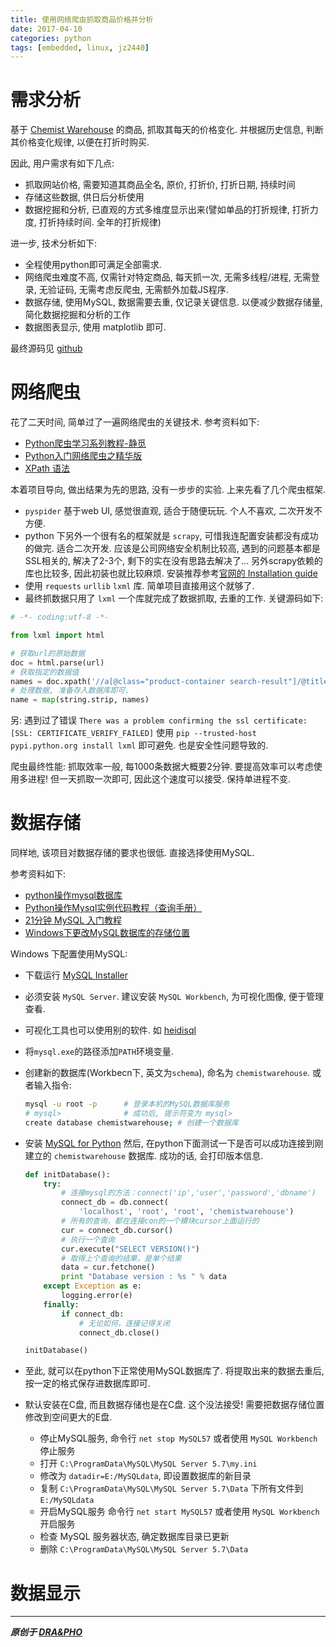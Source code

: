 ```yaml
---
title: 使用网络爬虫抓取商品价格并分析
date: 2017-04-10
categories: python
tags: [embedded, linux, jz2440]
---
```



# 需求分析

基于 [Chemist Warehouse](http://www.chemistwarehouse.com.au/) 的商品, 抓取其每天的价格变化. 并根据历史信息, 判断其价格变化规律, 以便在打折时购买.

因此, 用户需求有如下几点:
- 抓取网站价格, 需要知道其商品全名, 原价, 打折价, 打折日期, 持续时间
- 存储这些数据, 供日后分析使用
- 数据挖掘和分析, 已直观的方式多维度显示出来(譬如单品的打折规律, 打折力度, 打折持续时间. 全年的打折规律)

进一步, 技术分析如下:
- 全程使用python即可满足全部需求.
- 网络爬虫难度不高, 仅需针对特定商品, 每天抓一次, 无需多线程/进程, 无需登录, 无验证码, 无需考虑反爬虫, 无需额外加载JS程序.
- 数据存储, 使用MySQL, 数据需要去重, 仅记录关键信息. 以便减少数据存储量, 简化数据挖掘和分析的工作
- 数据图表显示, 使用 matplotlib 即可.


最终源码见 [github](https://github.com/draapho/chemistwarehouse-spider)



# 网络爬虫

花了二天时间, 简单过了一遍网络爬虫的关键技术. 参考资料如下:
- [Python爬虫学习系列教程-静觅](http://cuiqingcai.com/1052.html)
- [Python入门网络爬虫之精华版](https://github.com/lining0806/PythonSpiderNotes)
- [XPath 语法](http://www.w3school.com.cn/xpath/xpath_syntax.asp)

本着项目导向, 做出结果为先的思路, 没有一步步的实验. 上来先看了几个爬虫框架.
- `pyspider` 基于web UI, 感觉很直观, 适合于随便玩玩. 个人不喜欢, 二次开发不方便.
- python 下另外一个很有名的框架就是 `scrapy`, 可惜我连配置安装都没有成功的做完. 适合二次开发.
  应该是公司网络安全机制比较高, 遇到的问题基本都是SSL相关的, 解决了2-3个, 剩下的实在没有思路去解决了...
  另外scrapy依赖的库也比较多, 因此初装也就比较麻烦. 安装推荐参考[官网的 Installation guide](https://docs.scrapy.org/en/latest/intro/install.html#)
- 使用 `requests` `urllib` `lxml` 库. 简单项目直接用这个就够了.
- 最终抓数据只用了 `lxml` 一个库就完成了数据抓取, 去重的工作. 关键源码如下:

``` python
# -*- coding:utf-8 -*-

from lxml import html

# 获取url的原始数据
doc = html.parse(url)
# 获取指定的数据值
names = doc.xpath('//a[@class="product-container search-result"]/@title')
# 处理数据, 准备存入数据库即可.
name = map(string.strip, names)
```

另:
遇到过了错误 `There was a problem confirming the ssl certificate: [SSL: CERTIFICATE_VERIFY_FAILED]`
使用 `pip --trusted-host pypi.python.org install lxml` 即可避免. 也是安全性问题导致的.

爬虫最终性能:
抓取效率一般, 每1000条数据大概要2分钟. 要提高效率可以考虑使用多进程!
但一天抓取一次即可, 因此这个速度可以接受. 保持单进程不变.


# 数据存储

同样地, 该项目对数据存储的要求也很低. 直接选择使用MySQL.

参考资料如下:
- [python操作mysql数据库](http://www.runoob.com/python/python-mysql.html)
- [Python操作Mysql实例代码教程（查询手册）](http://www.crazyant.net/686.html)
- [21分钟 MySQL 入门教程](http://www.cnblogs.com/mr-wid/archive/2013/05/09/3068229.html)
- [Windows下更改MySQL数据库的存储位置](http://blog.csdn.net/heizistudio/article/details/8234185)

Windows 下配置使用MySQL:
- 下载运行 [MySQL Installer](https://dev.mysql.com/downloads/windows/)
- 必须安装 `MySQL Server`. 建议安装 `MySQL Workbench`, 为可视化图像, 便于管理查看.
- 可视化工具也可以使用别的软件. 如 [heidisql](https://www.heidisql.com/)
- 将`mysql.exe`的路径添加`PATH`环境变量.
- 创建新的数据库(Workbecn下, 英文为`schema`), 命名为 `chemistwarehouse`. 或者输入指令:
  ``` bash
  mysql -u root -p      # 登录本机的MySQL数据库服务
  # mysql>              # 成功后, 提示符变为 mysql>
  create database chemistwarehouse; # 创建一个数据库
  ```
- 安装 [MySQL for Python](https://sourceforge.net/projects/mysql-python/)
  然后, 在python下面测试一下是否可以成功连接到刚建立的 `chemistwarehouse` 数据库.
  成功的话, 会打印版本信息.
  ``` python
  def initDatabase():
      try:
          # 连接mysql的方法：connect('ip','user','password','dbname')
          connect_db = db.connect(
              'localhost', 'root', 'root', 'chemistwarehouse')
          # 所有的查询，都在连接con的一个模块cursor上面运行的
          cur = connect_db.cursor()
          # 执行一个查询
          cur.execute("SELECT VERSION()")
          # 取得上个查询的结果，是单个结果
          data = cur.fetchone()
          print "Database version : %s " % data
      except Exception as e:
          logging.error(e)
      finally:
          if connect_db:
              # 无论如何，连接记得关闭
              connect_db.close()

  initDatabase()
  ```
- 至此, 就可以在python下正常使用MySQL数据库了.
  将提取出来的数据去重后, 按一定的格式保存进数据库即可.

- 默认安装在C盘, 而且数据存储也是在C盘. 这个没法接受! 需要把数据存储位置修改到空间更大的E盘.
  - 停止MySQL服务, 命令行 `net stop MySQL57` 或者使用 `MySQL Workbench` 停止服务
  - 打开 `C:\ProgramData\MySQL\MySQL Server 5.7\my.ini`
  - 修改为 `datadir=E:/MySQLdata`, 即设置数据库的新目录
  - 复制 `C:\ProgramData\MySQL\MySQL Server 5.7\Data` 下所有文件到 `E:/MySQLdata`
  - 开启MySQL服务 命令行 `net start MySQL57` 或者使用 `MySQL Workbench` 开启服务
  - 检查 MySQL 服务器状态, 确定数据库目录已更新
  - 删除 `C:\ProgramData\MySQL\MySQL Server 5.7\Data`

# 数据显示





----------

***原创于 [DRA&PHO](https://draapho.github.io/)***
